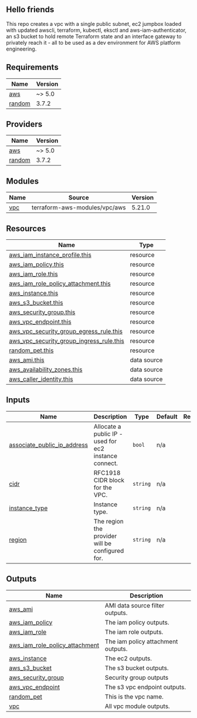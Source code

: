 ## Hello friends

This repo creates a vpc with a single public subnet, ec2 jumpbox loaded with updated awscli, terraform, kubectl, eksctl and aws-iam-authenticator, an s3 bucket to hold remote Terraform state and an interface gateway to privately reach it - all to be used as a dev environment for AWS platform engineering.

<!-- BEGIN_TF_DOCS -->
## Requirements

| Name | Version |
|------|---------|
| <a name="requirement_aws"></a> [aws](#requirement\_aws) | ~> 5.0 |
| <a name="requirement_random"></a> [random](#requirement\_random) | 3.7.2 |

## Providers

| Name | Version |
|------|---------|
| <a name="provider_aws"></a> [aws](#provider\_aws) | ~> 5.0 |
| <a name="provider_random"></a> [random](#provider\_random) | 3.7.2 |

## Modules

| Name | Source | Version |
|------|--------|---------|
| <a name="module_vpc"></a> [vpc](#module\_vpc) | terraform-aws-modules/vpc/aws | 5.21.0 |

## Resources

| Name | Type |
|------|------|
| [aws_iam_instance_profile.this](https://registry.terraform.io/providers/hashicorp/aws/latest/docs/resources/iam_instance_profile) | resource |
| [aws_iam_policy.this](https://registry.terraform.io/providers/hashicorp/aws/latest/docs/resources/iam_policy) | resource |
| [aws_iam_role.this](https://registry.terraform.io/providers/hashicorp/aws/latest/docs/resources/iam_role) | resource |
| [aws_iam_role_policy_attachment.this](https://registry.terraform.io/providers/hashicorp/aws/latest/docs/resources/iam_role_policy_attachment) | resource |
| [aws_instance.this](https://registry.terraform.io/providers/hashicorp/aws/latest/docs/resources/instance) | resource |
| [aws_s3_bucket.this](https://registry.terraform.io/providers/hashicorp/aws/latest/docs/resources/s3_bucket) | resource |
| [aws_security_group.this](https://registry.terraform.io/providers/hashicorp/aws/latest/docs/resources/security_group) | resource |
| [aws_vpc_endpoint.this](https://registry.terraform.io/providers/hashicorp/aws/latest/docs/resources/vpc_endpoint) | resource |
| [aws_vpc_security_group_egress_rule.this](https://registry.terraform.io/providers/hashicorp/aws/latest/docs/resources/vpc_security_group_egress_rule) | resource |
| [aws_vpc_security_group_ingress_rule.this](https://registry.terraform.io/providers/hashicorp/aws/latest/docs/resources/vpc_security_group_ingress_rule) | resource |
| [random_pet.this](https://registry.terraform.io/providers/hashicorp/random/3.7.2/docs/resources/pet) | resource |
| [aws_ami.this](https://registry.terraform.io/providers/hashicorp/aws/latest/docs/data-sources/ami) | data source |
| [aws_availability_zones.this](https://registry.terraform.io/providers/hashicorp/aws/latest/docs/data-sources/availability_zones) | data source |
| [aws_caller_identity.this](https://registry.terraform.io/providers/hashicorp/aws/latest/docs/data-sources/caller_identity) | data source |

## Inputs

| Name | Description | Type | Default | Required |
|------|-------------|------|---------|:--------:|
| <a name="input_associate_public_ip_address"></a> [associate\_public\_ip\_address](#input\_associate\_public\_ip\_address) | Allocate a public IP - used for ec2 instance connect. | `bool` | n/a | yes |
| <a name="input_cidr"></a> [cidr](#input\_cidr) | RFC1918 CIDR block for the VPC. | `string` | n/a | yes |
| <a name="input_instance_type"></a> [instance\_type](#input\_instance\_type) | Instance type. | `string` | n/a | yes |
| <a name="input_region"></a> [region](#input\_region) | The region the provider will be configured for. | `string` | n/a | yes |

## Outputs

| Name | Description |
|------|-------------|
| <a name="output_aws_ami"></a> [aws\_ami](#output\_aws\_ami) | AMI data source filter outputs. |
| <a name="output_aws_iam_policy"></a> [aws\_iam\_policy](#output\_aws\_iam\_policy) | The iam policy outputs. |
| <a name="output_aws_iam_role"></a> [aws\_iam\_role](#output\_aws\_iam\_role) | The iam role outputs. |
| <a name="output_aws_iam_role_policy_attachment"></a> [aws\_iam\_role\_policy\_attachment](#output\_aws\_iam\_role\_policy\_attachment) | The iam policy attachment outputs. |
| <a name="output_aws_instance"></a> [aws\_instance](#output\_aws\_instance) | The ec2 outputs. |
| <a name="output_aws_s3_bucket"></a> [aws\_s3\_bucket](#output\_aws\_s3\_bucket) | The s3 bucket outputs. |
| <a name="output_aws_security_group"></a> [aws\_security\_group](#output\_aws\_security\_group) | Security group outputs |
| <a name="output_aws_vpc_endpoint"></a> [aws\_vpc\_endpoint](#output\_aws\_vpc\_endpoint) | The s3 vpc endpoint outputs. |
| <a name="output_random_pet"></a> [random\_pet](#output\_random\_pet) | This is the vpc name. |
| <a name="output_vpc"></a> [vpc](#output\_vpc) | All vpc module outputs. |
<!-- END_TF_DOCS -->

